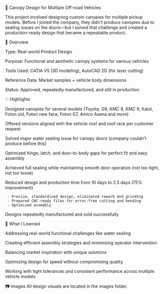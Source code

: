 🚙 Canopy Design for Multiple Off-road Vehicles

This project involved designing custom canopies for multiple pickup models. Before I joined the company, they didn’t produce canopies due to sealing issues on the doors—but I solved that challenge and created a production-ready design that became a repeatable product.

📌 Overview

Type: Real-world Product Design

Purpose: Functional and aesthetic canopy systems for various vehicles

Tools Used: CATIA V5 (3D modeling), AutoCAD 2D (for laser cutting)

Reference Data: Market samples + vehicle body dimensions

Status: Approved, repeatedly manufactured, and still in production


✨ Highlights

Designed canopies for several models (Toyota, G9, KMC 8, KMC 9, Kalut, Foton old, Foton new face, Foton  G7, Amico Asena and more)

Offered versions aligned with the vehicle roof and roof rack per customer request

Solved major water sealing issue for canopy doors (company couldn’t produce before this)

Optimized hinge, latch, and door-to-body gaps for perfect fit and easy assembly

Achieved full sealing while maintaining smooth door operation (not too tight, not too loose)

Reduced design and production time from 10 days to 2.5 days (75% improvement)
 
     - Precise, standardized design, eliminated rework and grinding
     - Prepared CNC-ready files for error-free cutting and bending 
     - Optimized assembly 

Designs repeatedly manufactured and sold successfully


🧠 What I Learned

Addressing real-world functional challenges like water sealing

Creating efficient assembly strategies and minimizing operator intervention

Balancing market inspiration with unique solutions

Optimizing design for speed without compromising quality

Working with tight tolerances and consistent performance across multiple vehicle models


📷 Images
All design visuals are located in the images folder.





